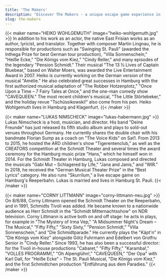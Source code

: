 ```yaml
---
title: 'The Makers'
description: "Discover The Makers - a unique escape game experience in Hamburg St. Pauli. Book your adventure at Skurrilum now!"
slug: the-makers
---
```


{{< maker name="HEIKO WOHLGEMUTH" image="heiko-wohlgemuth.jpg" >}}
In addition to his work as an actor, the native East Frisian works as an author, lyricist, and translator. Together with composer Martin Lingnau, he is responsible for productions such as "Swinging St. Pauli" (awarded the Inthega Prize for best German tour production), "Villa Sonnenschein," "Heiße Ecke," "Die Königs vom Kiez," "Cindy Reller," and many episodes of the legendary "Pension Schmidt." Their musical "The 13 ½ Lives of Captain Bluebear," based on Walter Moers, was awarded the Live Entertainment Award in 2007. Heiko is currently working on the German version of the musical "Amélie." He also celebrated great successes in Hamburg with the first authorized musical adaptation of "The Robber Hotzenplotz," "Once Upon a Time – 7 Fairy Tales at Once," and the one-man comedy show "CAVEQUEEN." The most recent children's musical, "The Little Störtebeker," and the holiday revue "Tschüssikowski!" also come from his pen. Heiko Wohlgemuth lives in Hamburg and Klagenfurt.
{{< /maker >}}

{{< maker name="LUKAS NIMSCHECK" image="lukas-habermann.jpg" >}}
Lukas Nimscheck is a host, musician, and director. His band "Deine Freunde" has just released its fifth studio album and plays to sold-out venues throughout Germany. He currently shares the double chair with his bandmate Florian Sump as a coach on "The Voice Kids" on Sat1. From 2013 to 2015, he hosted the ARD children's show "Tigerentenclub," as well as the CREATORS competition at the Schmidt Theater and several times the award ceremony for the Hamburg music prize "Hans," which he himself won in 2014. For the Schmidt Theater in Hamburg, Lukas composed and directed the musicals "Gabi Mut – Schlagered by Life," "Jana and Janis," and "WIR." In 2018, he received the "German Musical Theater Prize" in the "Best Lyrics" category. He also runs "Skurrilum," a live escape game on Hamburg's Reeperbahn. Lukas is married and lives in Hamburg St. Pauli.
{{< /maker >}}

{{< maker name="CORNY LITTMANN" image="corny-littmann-neu.jpg" >}}
On 8/8/88, Corny Littmann opened the Schmidt Theater on the Reeperbahn, and in 1991, Schmidts Tivoli was added. He became known to a nationwide audience as Herr Schmidt in the "Schmidt Mitternachtsshow" on NDR television. Corny Littmann is active both on and off stage: he acts in plays, for example in "The Mystery of Irma Vep," "A Midsummer Night's Dream – The Musical," "Fifty Fifty," "Sixty Sixty," "Pension Schmidt," "Villa Sonnenschein," and "Die Schmidtparade." He currently plays the "Käpt'n" in "Die Königs vom Kiez" alongside Götz Fuhrmann and Edelbert von Grotfru Senior in "Cindy Reller." Since 1993, he has also been a successful director: for the Tivoli in-house productions "Cabaret," "Fifty Fifty," "Karamba!," "VOLLES PROGRAMM!," "Oh Alpenglühn!," "CAVEQUEEN," "Der Opa" with Karl Dall, for "Heiße Ecke" – The St. Pauli Musical, "Die Königs vom Kiez," and the first Schmidtchen production "Entführung aus dem Paradies."
{{< /maker >}}
